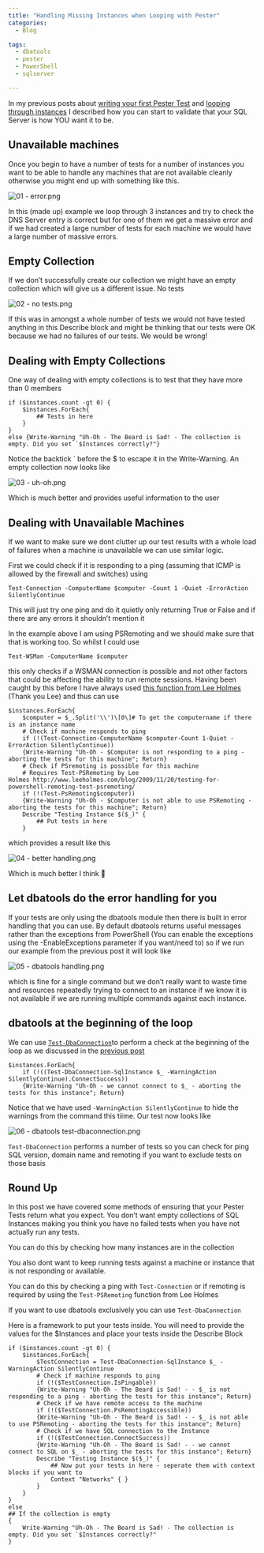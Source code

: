 ```yaml
---
title: "Handling Missing Instances when Looping with Pester"
categories:
  - Blog

tags:
  - dbatools
  - pester
  - PowerShell
  - sqlserver

---
```

In my previous posts about [writing your first Pester Test](https://blog.robsewell.com/write-your-first-pester-test-today/) and [looping through instances](https://blog.robsewell.com/2-ways-to-loop-through-collections-in-pester/) I described how you can start to validate that your SQL Server is how YOU want it to be.

Unavailable machines
--------------------

Once you begin to have a number of tests for a number of instances you want to be able to handle any machines that are not available cleanly otherwise you might end up with something like this.

![01 - error.png](https://blog.robsewell.com/assets/uploads/2017/11/01-error.png)

In this (made up) example we loop through 3 instances and try to check the DNS Server entry is correct but for one of them we get a massive error and if we had created a large number of tests for each machine we would have a large number of massive errors.

Empty Collection
----------------

If we don’t successfully create our collection we might have an empty collection which will give us a different issue. No tests

![02 - no tests.png](https://blog.robsewell.com/assets/uploads/2017/11/02-no-tests.png)

If this was in amongst a whole number of tests we would not have tested anything in this Describe block and might be thinking that our tests were OK because we had no failures of our tests. We would be wrong!

Dealing with Empty Collections
------------------------------

One way of dealing with empty collections is to test that they have more than 0 members
```
if ($instances.count -gt 0) {
    $instances.ForEach{
        ## Tests in here
    }
}
else {Write-Warning "Uh-Oh - The Beard is Sad! - The collection is empty. Did you set `$Instances correctly?"}
```
Notice the backtick ` before the $ to escape it in the Write-Warning. An empty collection now looks like

![03 - uh-oh.png](https://blog.robsewell.com/assets/uploads/2017/11/03-uh-oh.png)

Which is much better and provides useful information to the user

Dealing with Unavailable Machines
---------------------------------

If we want to make sure we dont clutter up our test results with a whole load of failures when a machine is unavailable we can use similar logic.

First we could check if it is responding to a ping (assuming that ICMP is allowed by the firewall and switches) using

`Test-Connection -ComputerName $computer -Count 1 -Quiet -ErrorAction SilentlyContinue`

This will just try one ping and do it quietly only returning True or False and if there are any errors it shouldn’t mention it

In the example above I am using PSRemoting and we should make sure that that is working too. So whilst I could use

`Test-WSMan -ComputerName $computer`

this only checks if a WSMAN connection is possible and not other factors that could be affecting the ability to run remote sessions. Having been caught by this before I have always used [this function from Lee Holmes](http://www.leeholmes.com/blog/2009/11/20/testing-for-powershell-remoting-test-psremoting/) (Thank you Lee) and thus can use
```
$instances.ForEach{
    $computer = $_.Split('\\')\[0\]# To get the computername if there is an instance name
    # Check if machine responds to ping
    if (!(Test-Connection-ComputerName $computer-Count 1-Quiet -ErrorAction SilentlyContinue))
    {Write-Warning "Uh-Oh - $Computer is not responding to a ping - aborting the tests for this machine"; Return}
    # Check if PSremoting is possible for this machine
    # Requires Test-PSRemoting by Lee Holmes http://www.leeholmes.com/blog/2009/11/20/testing-for-powershell-remoting-test-psremoting/
    if (!(Test-PsRemoting$computer))
    {Write-Warning "Uh-Oh - $Computer is not able to use PSRemoting - aborting the tests for this machine"; Return}
    Describe "Testing Instance $($_)" {
        ## Put tests in here
    }
```
which provides a result like this

![04 - better handling.png](https://blog.robsewell.com/assets/uploads/2017/11/04-better-handling.png)

Which is much better I think 🙂

Let dbatools do the error handling for you
------------------------------------------

If your tests are only using the dbatools module then there is built in error handling that you can use. By default dbatools returns useful messages rather than the exceptions from PowerShell (You can enable the exceptions using the -EnableExceptions parameter if you want/need to) so if we run our example from the previous post it will look like

![05 - dbatools handling.png](https://blog.robsewell.com/assets/uploads/2017/11/05-dbatools-handling.png)

which is fine for a single command but we don’t really want to waste time and resources repeatedly trying to connect to an instance if we know it is not available if we are running multiple commands against each instance.

dbatools at the beginning of the loop
-------------------------------------

We can use [`Test-DbaConnection`](https://dbatools.io/functions/test-dbaconnection/)to perform a check at the beginning of the loop as we discussed in the [previous post](https://blog.robsewell.com/2-ways-to-loop-through-collections-in-pester/)
```
$instances.ForEach{
    if (!((Test-DbaConnection-SqlInstance $_ -WarningAction SilentlyContinue).ConnectSuccess))
    {Write-Warning "Uh-Oh - we cannot connect to $_ - aborting the tests for this instance"; Return}
```
Notice that we have used `-WarningAction SilentlyContinue` to hide the warnings from the command this tiime. Our test now looks like

![06 - dbatools test-dbaconnection.png](https://blog.robsewell.com/assets/uploads/2017/11/06-dbatools-test-dbaconnection.png)

`Test-DbaConnection` performs a number of tests so you can check for ping SQL version, domain name and remoting if you want to exclude tests on those basis

Round Up
--------

In this post we have covered some methods of ensuring that your Pester Tests return what you expect. You don’t want empty collections of SQL Instances making you think you have no failed tests when you have not actually run any tests.

You can do this by checking how many instances are in the collection

You also dont want to keep running tests against a machine or instance that is not responding or available.

You can do this by checking a ping with `Test-Connection` or if remoting is required by using the `Test-PSRemoting` function from Lee Holmes

If you want to use dbatools exclusively you can use `Test-DbaConnection`

Here is a framework to put your tests inside. You will need to provide the values for the $Instances and place your tests inside the Describe Block
```
if ($instances.count -gt 0) {
    $instances.ForEach{
        $TestConnection = Test-DbaConnection-SqlInstance $_ -WarningAction SilentlyContinue
        # Check if machine responds to ping
        if (!($TestConnection.IsPingable))
        {Write-Warning "Uh-Oh - The Beard is Sad! - - $_ is not responding to a ping - aborting the tests for this instance"; Return}
        # Check if we have remote access to the machine
        if (!($TestConnection.PsRemotingAccessible))
        {Write-Warning "Uh-Oh - The Beard is Sad! - - $_ is not able to use PSRemoting - aborting the tests for this instance"; Return}
        # Check if we have SQL connection to the Instance
        if (!($TestConnection.ConnectSuccess))
        {Write-Warning "Uh-Oh - The Beard is Sad! - - we cannot connect to SQL on $_ - aborting the tests for this instance"; Return}
        Describe "Testing Instance $($_)" {
            ## Now put your tests in here - seperate them with context blocks if you want to
            Context "Networks" { }
        }
    }
}
else
## If the collection is empty
{
    Write-Warning "Uh-Oh - The Beard is Sad! - The collection is empty. Did you set `$Instances correctly?"
}
```


